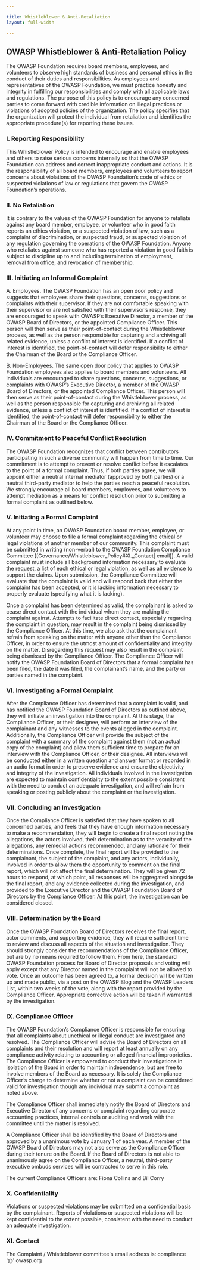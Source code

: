 ```yaml
---

title: Whistleblower & Anti-Retaliation
layout: full-width

---
```


## OWASP Whistleblower & Anti-Retaliation Policy

The OWASP Foundation requires board members, employees, and volunteers to observe high standards of business and personal ethics in the conduct of their duties and responsibilities. As employees and representatives of the OWASP Foundation, we must practice honesty and integrity in fulfilling our responsibilities and comply with all applicable laws and regulations. The purpose of this policy is to encourage any concerned parties to come forward with credible information on illegal practices or violations of adopted policies of the organization. The policy specifies that the organization will protect the individual from retaliation and identifies the appropriate procedure(s) for reporting these issues.
 
### I. Reporting Responsibility
This Whistleblower Policy is intended to encourage and enable employees and others to raise serious concerns internally so that the OWASP Foundation can address and correct inappropriate conduct and actions. It is the responsibility of all board members, employees and volunteers to report concerns about violations of the OWASP Foundation’s code of ethics or suspected violations of law or regulations that govern the OWASP Foundation’s operations. 
 
### II. No Retaliation
It is contrary to the values of the OWASP Foundation for anyone to retaliate against any board member, employee, or volunteer who in good faith reports an ethics violation, or a suspected violation of law, such as a complaint of discrimination, or suspected fraud, or suspected violation of any regulation governing the operations of the OWASP Foundation. Anyone who retaliates against someone who has reported a violation in good faith is subject to discipline up to and including termination of employment, removal from office, and revocation of membership. 
 
### III. Initiating an Informal Complaint

A. Employees. The OWASP Foundation has an open door policy and suggests that employees share their questions, concerns, suggestions or complaints with their supervisor.  If they are not comfortable speaking with their supervisor or are not satisfied with their supervisor’s response, they are encouraged to speak with OWASP’s Executive Director, a member of the OWASP Board of Directors, or the appointed Compliance Officer.  This person will then serve as their point-of-contact during the Whistleblower process, as well as the person responsible for capturing and archiving all related evidence, unless a conflict of interest is identified.  If a conflict of interest is identified, the point-of-contact will defer responsibility to either the Chairman of the Board or the Compliance Officer.

B. Non-Employees. The same open door policy that applies to OWASP Foundation employees also applies to board members and volunteers.  All individuals are encouraged to share questions, concerns, suggestions, or complaints with OWASP’s Executive Director, a member of the OWASP Board of Directors, or the appointed Compliance Officer.  This person will then serve as their point-of-contact during the Whistleblower process, as well as the person responsible for capturing and archiving all related evidence, unless a conflict of interest is identified.  If a conflict of interest is identified, the point-of-contact will defer responsibility to either the Chairman of the Board or the Compliance Officer.

### IV. Commitment to Peaceful Conflict Resolution
The OWASP Foundation recognizes that conflict between contributors participating in such a diverse community will happen from time to time.  Our commitment is to attempt to prevent or resolve conflict before it escalates to the point of a formal complaint.  Thus, if both parties agree, we will appoint either a neutral internal mediator (approved by both parties) or a neutral third-party mediator to help the parties reach a peaceful resolution.  We strongly encourage all board members, employees, and volunteers to attempt mediation as a means for conflict resolution prior to submitting a formal complaint as outlined below.

### V. Initiating a Formal Complaint
At any point in time, an OWASP Foundation board member, employee, or volunteer may choose to file a formal complaint regarding the ethical or legal violations of another member of our community.  This complaint must be submitted in writing (non-verbal) to the OWASP Foundation Compliance Committee [[Governance/Whistleblower_Policy#XI._Contact| email]].  A valid complaint must include all background information necessary to evaluate the request, a list of each ethical or legal violation, as well as all evidence to support the claims.  Upon submission, the Compliance Committee will evaluate that the complaint is valid and will respond back that either the complaint has been accepted, or it is lacking information necessary to properly evaluate (specifying what it is lacking).

Once a complaint has been determined as valid, the complainant is asked to cease direct contact with the individual whom they are making the complaint against.  Attempts to facilitate direct contact, especially regarding the complaint in question, may result in the complaint being dismissed by the Compliance Officer.  At this time, we also ask that the complainant refrain from speaking on the matter with anyone other than the Compliance Officer, in order to ensure the utmost amount of confidentiality and integrity on the matter.  Disregarding this request may also result in the complaint being dismissed by the Compliance Officer.  The Compliance Officer will notify the OWASP Foundation Board of Directors that a formal complaint has been filed, the date it was filed, the complainant’s name, and the party or parties named in the complaint.

### VI. Investigating a Formal Complaint
After the Compliance Officer has determined that a complaint is valid, and has notified the OWASP Foundation Board of Directors as outlined above, they will initiate an investigation into the complaint.  At this stage, the Compliance Officer, or their designee, will perform an interview of the complainant and any witnesses to the events alleged in the complaint.  Additionally, the Compliance Officer will provide the subject of the complaint with a summary of the complaint against them (not an actual copy of the complaint) and allow them sufficient time to prepare for an interview with the Compliance Officer, or their designee.  All interviews will be conducted either in a written question and answer format or recorded in an audio format in order to preserve evidence and ensure the objectivity and integrity of the investigation.  All individuals involved in the investigation are expected to maintain confidentiality to the extent possible consistent with the need to conduct an adequate investigation, and will refrain from speaking or posting publicly about the complaint or the investigation.

### VII. Concluding an Investigation
Once the Compliance Officer is satisfied that they have spoken to all concerned parties, and feels that they have enough information necessary to make a recommendation, they will begin to create a final report noting the allegations, the actors involved, their determination as to the veracity of the allegations, any remedial actions recommended, and any rationale for their determinations.  Once complete, the final report will be provided to the complainant, the subject of the complaint, and any actors, individually, involved in order to allow them the opportunity to comment on the final report, which will not affect the final determination.  They will be given 72 hours to respond, at which point, all responses will be aggregated alongside the final report, and any evidence collected during the investigation, and provided to the Executive Director and the OWASP Foundation Board of Directors by the Compliance Officer.  At this point, the investigation can be considered closed.

### VIII. Determination by the Board
Once the OWASP Foundation Board of Directors receives the final report, actor comments, and supporting evidence, they will require sufficient time to review and discuss all aspects of the situation and investigation.  They should strongly consider the recommendations of the Compliance Officer, but are by no means required to follow them.  From here, the standard OWASP Foundation process for Board of Director proposals and voting will apply except that any Director named in the complaint will not be allowed to vote.  Once an outcome has been agreed to, a formal decision will be written up and made public, via a post on the OWASP Blog and the OWASP Leaders List, within two weeks of the vote, along with the report provided by the Compliance Officer.  Appropriate corrective action will be taken if warranted by the investigation.

### IX. Compliance Officer
The OWASP Foundation’s Compliance Officer is responsible for ensuring that all complaints about unethical or illegal conduct are investigated and resolved. The Compliance Officer will advise the Board of Directors on all complaints and their resolution and will report at least annually on any compliance activity relating to accounting or alleged financial improprieties. The Compliance Officer is empowered to conduct their investigations in isolation of the Board in order to maintain independence, but are free to involve members of the Board as necessary.  It is solely the Compliance Officer’s charge to determine whether or not a complaint can be considered valid for investigation though any individual may submit a complaint as noted above.

The Compliance Officer shall immediately notify the Board of Directors and Executive Director of any concerns or complaint regarding corporate accounting practices, internal controls or auditing and work with the committee until the matter is resolved. 

A Compliance Officer shall be identified by the Board of Directors and approved by a unanimous vote by January 1 of each year.  A member of the OWASP Board of Directors may not also serve as the Compliance Officer during their tenure on the Board.  If the Board of Directors is not able to unanimously agree on the Compliance Officer, a neutral, third-party executive ombuds services will be contracted to serve in this role.

The current Compliance Officers are: Fiona Collins and Bil Corry
 
### X. Confidentiality

Violations or suspected violations may be submitted on a confidential basis by the complainant.  Reports of violations or suspected violations will be kept confidential to the extent possible, consistent with the need to conduct an adequate investigation.

### XI. Contact
The Complaint / Whistleblower committee's email address is: compliance '@' owasp.org


